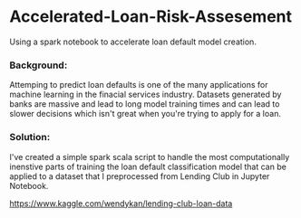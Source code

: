 # Accelerated-Loan-Risk-Assesement
Using a spark notebook to accelerate loan default model creation.

### Background:
Attemping to predict loan defaults is one of the many applications for machine learning in the finacial services industry.
Datasets generated by banks are massive and lead to long model training times and can lead to slower decisions which isn't great when you're trying to apply for a loan.

### Solution:
I've created a simple spark scala script to handle the most computationally inenstive parts of training the loan default classification model that can be applied to a dataset that I preprocessed from Lending Club in Jupyter Notebook.

https://www.kaggle.com/wendykan/lending-club-loan-data
